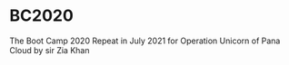 # BC2020
The Boot Camp 2020 Repeat in July 2021 for Operation Unicorn of Pana Cloud by sir Zia Khan
